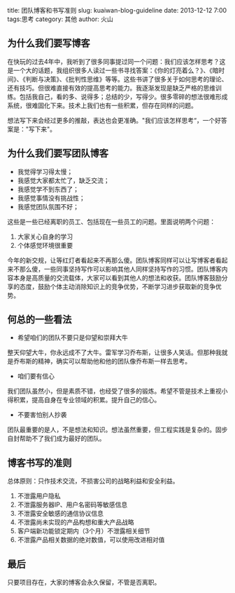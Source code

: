 title: 团队博客和书写准则
slug: kuaiwan-blog-guideline
date: 2013-12-12 7:00
tags:思考
category: 其他
author: 火山

## 为什么我们要写博客

在快玩的过去4年中，我听到了很多同事提过同一个问题：我们应该怎样思考？这是一个大的话题，我组织很多人读过一些书寻找答案：《你的灯亮着么？》、《暗时间》、《判断与决策》、《批判性思维》等等。这些书讲了很多关于如何思考的理论、还有技巧。但很难直接有效的提高思考的能力。我逐渐发现是缺乏严格的思维训练。包括我自己，看的多、说得多；总结的少，写得少。很多零碎的想法很难形成系统，很难固化下来。技术上我们也有一些积累，但存在同样的问题。

想法写下来会经过更多的推敲，表达也会更准确。"我们应该怎样思考“，一个好答案是："写下来"。

## 为什么我们要写团队博客

- 我觉得学习得太慢；
- 我感觉大家都太忙了，缺乏交流；
- 我感觉学不到东西了；
- 我感觉事情没有挑战性；
- 我感觉团队氛围不好；

这些是一些已经离职的员工、包括现在一些员工的问题。里面说明两个问题：

1. 大家关心自身的学习
2. 个体感觉环境很重要

今年的新交规，让等红灯者看起来不再那么傻。团队博客同样可以让写博客者看起来不那么傻，一些同事坚持写作可以影响其他人同样坚持写作的习惯。团队博客内容本身是高质量的交流载体，大家可以看到其他人的想法和收获。团队博客鼓励分享的态度，鼓励个体主动消除知识上的竞争优势，不断学习进步获取新的竞争优势。

## 何总的一些看法

- 希望咱们的团队不要只是仰望和崇拜大牛

整天仰望大牛，你永远成不了大牛。雷军学习乔布斯，让很多人笑话。但那种我就是乔布斯的精神，确实可以帮助他和他的团队像乔布斯一样去思考。

- 咱们要有信心

我们团队虽然小，但是素质不错，也经受了很多的锻炼。希望不管是技术上重视小得积累，提高自身在专业领域的积累。提升自己的信心。

- 不要害怕别人抄袭

团队最重要的是人，不是想法和知识。想法虽然重要，但工程实践是复杂的。固步自封帮助不了我们成为最好的团队。


## 博客书写的准则

总体原则：只作技术交流，不损害公司的战略利益和安全利益。

1. 不泄露用户隐私
2. 不泄露服务器IP、用户名密码等敏感信息
3. 不泄露安全敏感的通信协议信息
4. 不泄露尚未实现的产品构想和重大产品战略
5. 客户端新功能锁定期内（3个月）不泄露相关细节
6. 不泄露产品相关数据的绝对数值，可以使用改进相对值

## 最后

只要项目存在，大家的博客会永久保留，不管是否离职。

